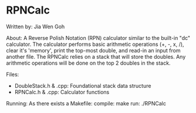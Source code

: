 # RPNCalc
Written by: Jia Wen Goh
  
About:  A Reverse Polish Notation (RPN) calculator similar to the built-in "dc" calculator. The calculator performs basic arithmetic operations (+, -, x, /), clear it's 'memory', print the top-most double, and read-in an input from another file.
The RPNCalc relies on a stack that will store the doubles. Any arithmetic operations will be done on the top 2 doubles in the stack.
     
Files:
- DoubleStack.h & .cpp: Foundational stack data structure  
- RPNCalc.h & .cpp:	Calculator functions

Running:
As there exists a Makefile:
	compile: make
	run:     ./RPNCalc
